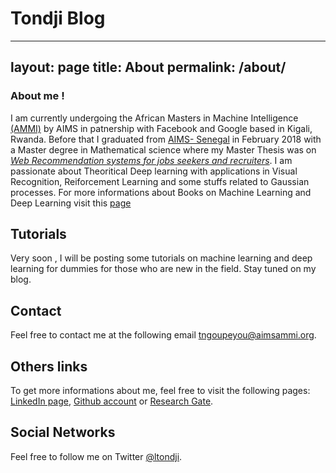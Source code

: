 # Tondji Blog
---
layout: page
title: About
permalink: /about/
---


### About me !


I am currently undergoing the African Masters in Machine Intelligence [(AMMI)](http://aims-ammi.com/) by AIMS in patnership with Facebook and Google based in Kigali, Rwanda.
Before that I graduated from [AIMS- Senegal](https://www.aims-senegal.org/) in February 2018 with a Master degree in Mathematical science where my Master Thesis was on [*Web Recommendation systems for jobs seekers and recruiters*](https://scholar.google.com/citations?user=NEBFZl8AAAAJ&hl=en).
I am passionate about Theoritical Deep learning with applications in Visual Recognition, Reiforcement Learning and some stuffs related to Gaussian processes.
For more informations about Books on Machine Learning and Deep Learning visit this [page](post.md)

## Tutorials
Very soon , I will be posting some tutorials on machine learning and deep learning for dummies for those who are new in the field. Stay tuned  on my blog.

## Contact
Feel free to contact me at the following email <tngoupeyou@aimsammi.org>.

## Others links 
To get more informations about me, feel free to visit the following pages: [LinkedIn page](https://www.linkedin.com/in/lionel-ngoupeyou-tondji-057a25128), [Github account](https://github.com/tondji/) or [Research Gate](https://www.researchgate.net/profile/Lionel_Ngoupeyou_Tondji).

## Social Networks
Feel free to follow me on Twitter [@ltondji](https://twitter.com/ltondji).
